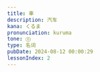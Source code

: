 ```yaml
---
title: 車
description: 汽车
kana: くるま
pronunciation: kuruma
tone: ⓪
type: 名词
pubDate: 2024-08-12 00:00:29
lessonIndex: 2
---
```


